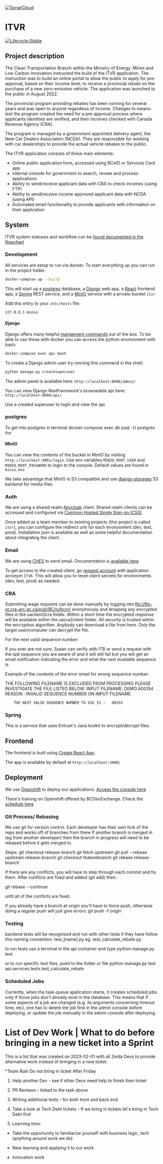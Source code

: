 [![SonarCloud](https://sonarcloud.io/images/project_badges/sonarcloud-white.svg)](https://sonarcloud.io/summary/new_code?id=bcgov_itvr)

# ITVR
[![Lifecycle:Stable](https://img.shields.io/badge/Lifecycle-Stable-97ca00)](https://goelectricbc.gov.bc.ca/)

## Project description 

The Clean Transportation Branch within the Ministry of Energy, Mines and Low Carbon Innovation instructed the build of the ITVR application. The instruction was to build an online portal to allow the public to apply for pre-approval, based on their income level, to receive a provincial rebate on the purchase of a new zero-emission vehicle. The application was launched to the public in August 2022. 

The provincial program providing rebates has been running for several years and was open to anyone regardless of income. Changes to means-test the program created the need for a pre-approval process where applicants identities are verified, and their incomes checked with Canada Revenue Agency (CRA). 

The program is managed by a government appointed delivery agent, the New Car Dealers Association (NCDA). They are responsible for working with car dealerships to provide the actual vehicle rebates to the public.  

The ITVR application consists of these main elements: 
* Online public application form, accessed using BCeID or Services Card app 
* Internal console for government to search, review and process applications 
* Ability to send/receive applicant data with CRA to check incomes (using FTP) 
* Ability to send/receive income approved applicant data with NCDA (using API) 
* Automated email functionality to provide applicants with information on their application 

## System

ITVR system statuses and workflow can be [found documented in the flowchart](https://preview.uxpin.com/7f6104a26108508bb185e1b602677a5f91f49724#/pages/148655810/simulate/no-panels?mode=mf)

### Development

All services are setup to run via docker. To start everything up you can run in the project folder:

```sh
docker-compose up --build
```

This will start up a [postgres](https://www.postgresql.org/) database, a [Django](https://www.djangoproject.com/) web app, a [React](https://react.dev/) frontend app, a [Spring](https://spring.io/projects/spring-boot) REST service, and a [MinIO](https://docs.min.io/docs/minio-quickstart-guide.html) service with a private bucket `itvr`

Add this entry to your `/etc/hosts` file:

```sh
127.0.0.1 minio
```

#### Django

Django offers many helpful [mangement commands](https://docs.djangoproject.com/en/4.0/ref/django-admin/) out of the box. To be able to use these with docker you can access the python environment with bash:

```sh
docker-compose exec api bash
```

To create a Django admin user try running this command in the shell:

```sh
python manage.py createsuperuser
```

The admin panel is available here: `http://localhost:8000/admin/`

You can view Django Restframework's browseable api here: `http://localhost:8000/api/`

Use a created superuser to login and view the api.

### postgres
To get into postgres in terminal
docker-compose exec db psql -U postgres itvr


#### MinIO

You can view the contents of the bucket in MinIO by visiting `http://localhost:9001/login`. Use env variables `MINIO_ROOT_USER` and `MINIO_ROOT_PASSWORD` to login to the console. Default values are found in `minio.env`

We take advantage that MinIO is S3 compatible and use [django-storages](https://django-storages.readthedocs.io/en/latest/backends/amazon-S3.html) S3 backend for media files.

### Auth

We are using a shared realm [Keycloak](https://www.keycloak.org/) client. Shared realm clients can be accessed and configured via [Common Hosted Single Sign-on (CSS)](https://bcgov.github.io/sso-requests)

Once added as a team member to existing projects (this project is called `itvr`), you can configure the redirect urls for each environment (dev, test, prod). Installation json is available as well as some helpful documentation about integrating the client.

### Email

We are using [CHES](https://digital.gov.bc.ca/common-components/common-hosted-email-service) to send email. Documentation is [available here](https://getok.nrs.gov.bc.ca/app/documentation)

To get access to the created client, go [request account](https://getok.nrs.gov.bc.ca/app/requestAccount) with application acronym `ITVR`. This will allow you to reset client secrets for environments (dev, test, prod) as needed.

### CRA

Submitting wage requests can be done manually by logging into
ftp://ftp-ot.cra-arc.gc.ca/pub/BC/iv/bcvr/ anonymously and dropping any encrypted files in the uaclient2cra folder. Within a short time the encrypted response will be available within the uacra2client folder. All security is trusted within the encryption algorithm. Anybody can download a file from here. Only the target user/computer can decrypt the file.

For the next valid sequence number:

If you ever are not sure, Susan can verify with ITB or send a request with the last sequence you are aware of and it will will fail but you will get an email notification indicating the error and what the next available sequence is.

Example of the contents of the error email for wrong sequence number:

THE FOLLOWING FILENAME IS EXCLUDED FROM PROCESSING PLEASE INVESTIGATE THE FILE LISTED BELOW:
INPUT FILENAME: DEMO.A00154
REASON : INVALID SEQUENCE NUMBER ON INPUT FILENAME

        THE NEXT VALID SEQUENCE NUMBER TO USE IS :   00155

### Spring

This is a service that uses Entrust's Java toolkit to encrypt/decrypt files.

## Frontend

The frontend is built using [Create React App](https://create-react-app.dev/).

The app is available by default at `http://localhost:3000/`

## Deployment

We use [Openshift](https://www.redhat.com/en/technologies/cloud-computing/openshift) to deploy our applications. [Access the console here](https://console.apps.silver.devops.gov.bc.ca/k8s/cluster/projects)

There's training on Openshift offered by BCDevExchange. Check the [schedule here](https://bcdevexchange.org/learning)

### Git Process/ Rebasing

We use git for version control.
Each developer has their own fork of the repo and works off of branches from there
If another branch is merged in (eg from another developer) then the branch in progress will need
to be rebased before it gets merged in.

Steps:
git checkout release-branch
git fetch upstream
git pull --rebase upstream release-branch
git checkout featurebranch
git rebase release-branch

If there are any conflicts, you will have to step through each commit and fix them. After
conflicts are fixed and added (git add) then:

git rebase --continue

until all of the conflicts are fixed.

If you already have a branch at origin you'll have to force push, otherwise doing a
regular push will just give errors:
git push -f origin <feature-branch>

### Testing

backend tests will be recognized and run with other tests if they have follow this naming convention:
test\_[name].py
eg. test_calculate_rebate.py

to run tests use a terminal in the api container and type
python manage.py test

or to run specific test files, point to the folder or file
python manage.py test api.services.tests.test_calculate_rebate

### Scheduled Jobs

Currently, when the task-queue application starts, it creates scheduled jobs only if those jobs don't already exist in the database. This means that if some aspects of a job are changed (e.g. its arguments concerning timeout time, etc), one has to delete the job first in the admin console before deploying, or update the job manually in the admin console after deploying.

# List of Dev Work | What to do before bringing in a new ticket into a Sprint

This is a list that was created on 2023-02-01 with all Zelda Devs to provide alternative work instead of bringing in a new ticket.

\*_Team Rule_ Do not bring in ticket After Friday

1. Help another Dev - see if other Devs need help to finish their ticket

2. PR Reviews – linked to the task above

3. Writing additional tests – for both tront and back end

4. Take a look at Tech Debt tickets - If we bring in tickets let's bring in Tech Debt first

5. Learning time:

- Take the opportunity to familiarize yourself with business logic, tech (anything around work we do)

- New learning and applying it to our work

- Innovation work
